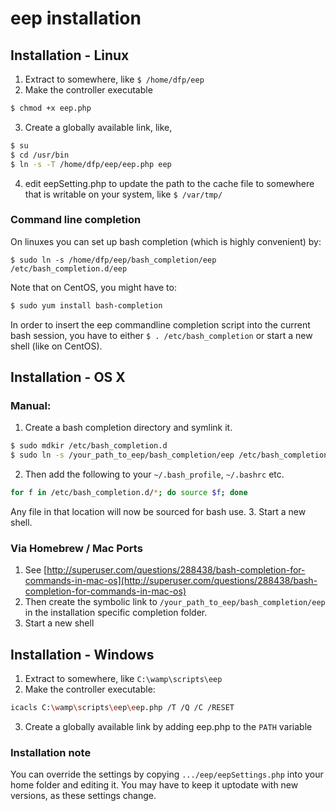 # eep installation

## Installation - Linux
1. Extract to somewhere, like ```$ /home/dfp/eep```
2. Make the controller executable
```sh 
$ chmod +x eep.php
```
3. Create a globally available link, like,
```sh 
$ su
$ cd /usr/bin
$ ln -s -T /home/dfp/eep/eep.php eep
```
4. edit eepSetting.php to update the path to the cache file to somewhere that is writable on your system, like ```$ /var/tmp/```


### Command line completion
On linuxes you can set up bash completion (which is highly convenient) by:
```
$ sudo ln -s /home/dfp/eep/bash_completion/eep /etc/bash_completion.d/eep
```
Note that on CentOS, you might have to:
```sh
$ sudo yum install bash-completion
```

In order to insert the eep commandline completion script into the current bash session, you have to either ```$ . /etc/bash_completion``` or start a new shell (like on CentOS).

## Installation - OS X

### Manual:
1. Create a bash completion directory and symlink it.
```sh
$ sudo mdkir /etc/bash_completion.d
$ sudo ln -s /your_path_to_eep/bash_completion/eep /etc/bash_completion.d/eep
```

2. Then add the following to your ```~/.bash_profile```, ```~/.bashrc``` etc. 
```sh
for f in /etc/bash_completion.d/*; do source $f; done
```
Any file in that location will now be sourced for bash use.
3. Start a new shell.

### Via Homebrew / Mac Ports
1. See [http://superuser.com/questions/288438/bash-completion-for-commands-in-mac-os](http://superuser.com/questions/288438/bash-completion-for-commands-in-mac-os)
2. Then create the symbolic link to ```/your_path_to_eep/bash_completion/eep``` in the installation specific completion folder.
3. Start a new shell

## Installation - Windows
1. Extract to somewhere, like ```C:\wamp\scripts\eep```
2. Make the controller executable: 
```sh
icacls C:\wamp\scripts\eep\eep.php /T /Q /C /RESET
```
3. Create a globally available link by adding eep.php to the ```PATH``` variable

### Installation note
You can override the settings by copying ```.../eep/eepSettings.php``` into your home folder and editing it. You may have to keep it uptodate with new versions, as these settings change.


